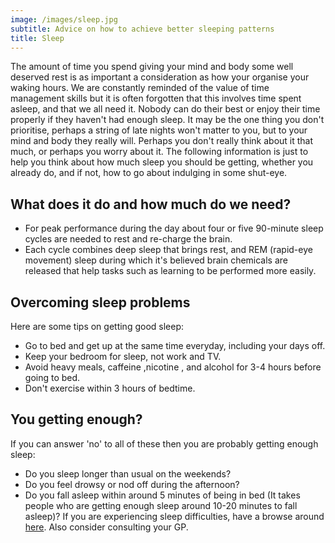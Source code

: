 ```yaml
---
image: /images/sleep.jpg
subtitle: Advice on how to achieve better sleeping patterns
title: Sleep
---
```


The amount of time you spend giving your mind and body some well deserved rest is as important a consideration as how your organise your waking hours. We are constantly reminded of the value of time management skills but it is often forgotten that this involves time spent asleep, and that we all need it. Nobody can do their best or enjoy their time properly if they haven't had enough sleep. It may be the one thing you don't prioritise, perhaps a string of late nights won't matter to you, but to your mind and body they really will. Perhaps you don't really think about it that much, or perhaps you worry about it. The following information is just to help you think about how much sleep you should be getting, whether you already do, and if not, how to go about indulging in some shut-eye.

## What does it do and how much do we need?
- For peak performance during the day about four or five 90-minute sleep cycles are needed to rest and re-charge the brain.
- Each cycle combines deep sleep that brings rest, and REM (rapid-eye movement) sleep during which it's believed brain chemicals are released that help tasks such as learning to be performed more easily.
## Overcoming sleep problems

Here are some tips on getting good sleep:
- Go to bed and get up at the same time everyday, including your days off.
- Keep your bedroom for sleep, not work and TV.
- Avoid heavy meals, caffeine ,nicotine , and alcohol for 3-4 hours before going to bed. 
- Don't exercise within 3 hours of bedtime. 
## You getting enough?

If you can answer 'no' to all of these then you are probably getting enough sleep: 
- Do you sleep longer than usual on the weekends? 
- Do you feel drowsy or nod off during the afternoon? 
- Do you fall asleep within around 5 minutes of being in bed (It takes people who are getting enough sleep around 10-20 minutes to fall asleep)?
If you are experiencing sleep difficulties, have a browse around [here](http://www.bbc.co.uk/science/humanbody/sleep/articles/advicetips.shtml).
Also consider consulting your GP.